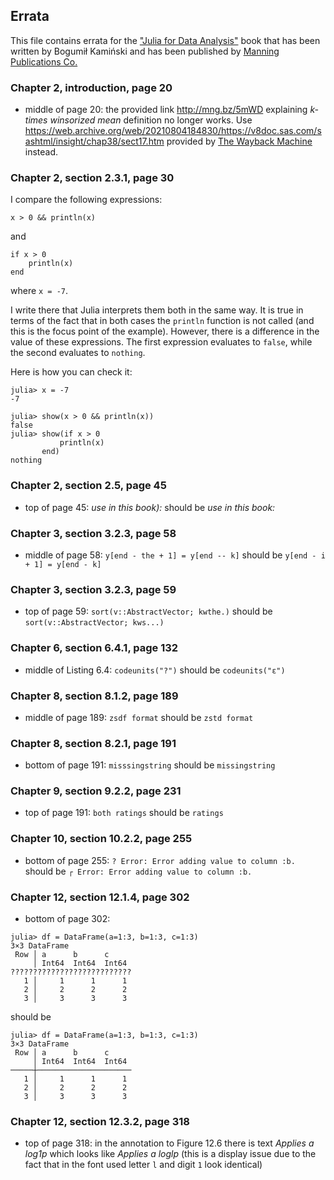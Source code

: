 ## Errata

This file contains errata for the
["Julia for Data Analysis"](https://www.manning.com/books/julia-for-data-analysis?utm_source=bkamins&utm_medium=affiliate&utm_campaign=book_kaminski2_julia_3_17_22)
book that has been written by Bogumił Kamiński and has been published by [Manning Publications Co.](https://www.manning.com/)

### Chapter 2, introduction, page 20

* middle of page 20: the provided link http://mng.bz/5mWD explaining *k-times winsorized mean* definition no longer works.
  Use https://web.archive.org/web/20210804184830/https://v8doc.sas.com/sashtml/insight/chap38/sect17.htm provided by
  [The Wayback Machine](https://web.archive.org/) instead.

### Chapter 2, section 2.3.1, page 30

I compare the following expressions:

```
x > 0 && println(x)
```

and

```
if x > 0
    println(x)
end
```

where `x = -7`.

I write there that Julia interprets them both in the same way.
It is true in terms of the fact that in both cases the `println` function is not called (and this is the focus point of the example).
However, there is a difference in the value of these expressions.
The first expression evaluates to `false`, while the second evaluates to `nothing`.

Here is how you can check it:

```
julia> x = -7
-7

julia> show(x > 0 && println(x))
false
julia> show(if x > 0
           println(x)
       end)
nothing
```

### Chapter 2, section 2.5, page 45

* top of page 45: *use in this book):* should be *use in this book:*

### Chapter 3, section 3.2.3, page 58

* middle of page 58: `y[end - the + 1] = y[end -- k]` should be `y[end - i + 1] = y[end - k]`

### Chapter 3, section 3.2.3, page 59

* top of page 59: `sort(v::AbstractVector; kwthe.)` should be `sort(v::AbstractVector; kws...)`

### Chapter 6, section 6.4.1, page 132

* middle of Listing 6.4: `codeunits("?")` should be `codeunits("ε")`

### Chapter 8, section 8.1.2, page 189

* middle of page 189: `zsdf format` should be `zstd format`

### Chapter 8, section 8.2.1, page 191

* bottom of page 191: `misssingstring` should be `missingstring`

### Chapter 9, section 9.2.2, page 231

* top of page 191: `both ratings` should be `ratings`

### Chapter 10, section 10.2.2, page 255

* bottom of page 255: `? Error: Error adding value to column :b.` should be `┌ Error: Error adding value to column :b.`

### Chapter 12, section 12.1.4, page 302

* bottom of page 302:

```
julia> df = DataFrame(a=1:3, b=1:3, c=1:3)
3×3 DataFrame
 Row │ a      b      c
     │ Int64  Int64  Int64
???????????????????????????
   1 │     1      1      1
   2 │     2      2      2
   3 │     3      3      3
```

should be

```
julia> df = DataFrame(a=1:3, b=1:3, c=1:3)
3×3 DataFrame
 Row │ a      b      c
     │ Int64  Int64  Int64
─────┼─────────────────────
   1 │     1      1      1
   2 │     2      2      2
   3 │     3      3      3
```

### Chapter 12, section 12.3.2, page 318

* top of page 318: in the annotation to Figure 12.6 there is text *Applies a log1p* which looks like *Applies a loglp*
  (this is a display issue due to the fact that in the font used letter `l` and digit `1` look identical)
